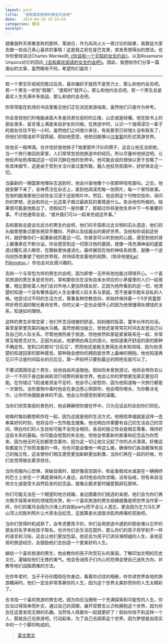 ```yaml
---
layout: post
title:  "去和喜欢旅游的男生约会吧"
date:   2014-04-10 15:14:54
categories: 翻译
excerpt: 
---
```


就像我昨天郑重宣称的那样，莱纳日，作为风风火火一周讨论的结果，我敦促大家去做一些自己真心喜欢的事情！这是我之前在星巴克里，突发奇想得出的想法。也许你曾经读过Charles Warnke的[《你该和一个无知的女生约会》](http://thoughtcatalog.com/charles-warnke/2011/01/dont-date-a-girl-who-reads/)，以及Rosemarie Urquico对它的回应[《去和喜欢阅读的女生约会吧》](http://thoughtcatalog.com/charles-warnke/2011/01/dont-date-a-girl-who-reads/)。因此，我想给你们分享一篇类似的文章，虽然略有不同，希望你们喜欢！

------

若一个男生珍视阅历胜过玩具，喜欢编织手链而不是劳力士，那么和他约会去吧。若一个男生一听到“假期”、“度假村”就开心，那么和他约会去吧。若一个男生总是喜欢人生充满许多挑战，那么和他约会去吧。

你常常能在机场的书店里看见他们正在浏览旅游指南，虽然他们只是作为参考。

你会发现他们的电脑桌面大多是风景壮丽的的丘陵，山峦或是经幡。他在脸书上的朋友很多，留言墙上满是来自驴友的问候。在旅途中时，认识一个值得深交一辈子的朋友往往不到一小时。虽然他们之间很少来往，有些甚至已经很久没有联系了，但他们的情谊却不容质疑，假如他愿意，他依旧能够以[沙发客](https://www.couchsurfing.org/)的形式周游世界。

给他买一瓶啤酒。也许恰好是他格子T恤里那件汗衫的牌子，这会让他无法拒绝。当一个旅行者回到家里，人们常常忽视他旅途中的经历。所以尽量听他倾述吧。让他绘声绘色得描述这一切并沉醉在他的世界中。他可能会说的很快以至于忽略了一些具体细节，这是由于受到关注兴奋过度所致。融入他狂热氛围中，好好体会这一切。

当最新的一期国家地理杂志送到时，他会兴奋地像个小孩那样吱吱直叫。之后，他就安静下来了，全神贯注在杂志上，直到他阅读完每一张照片，每一个冒险故事。在他的脑海里他已经完全沉浸于这些照片中。然后，他会把这个刊物交给你，询问你的梦想，还会和你比一比这辈子做过最疯狂的事情是什么。告诉他你所做的。结果很可能是他胜出了，但假如万一是你赢了，那超过你将是他生命中下一件重要的事。不过他通常会说，“或许我们可以一起来完成这件事。”

去和那些总是谈论远方的男生约会吧，他们的手探索过古文明的石头遗迹，他们的头脑里想象过那些用双手雕刻、开辟以及绘画出的美好世界。当他和你说起这些时，就好像你们一起重新经历着这一切。你甚至可以听到他的心跳，感受到他的肾上腺激素在不断分泌。你会感受到这一切穿过他的基因，就像一场充满神谕的盛宴透过瞳孔进入眼帘，在静脉里快速消化，最终展现在他的神经系统里，就像一个逆向创伤改重塑了他的世界观，并持续改变着他的视野。（除非他是[Karl Pilkington](http://en.wikipedia.org/wiki/Karl_Pilkington)。）你也会对此感兴趣的。 

去和一个与背包为伴的男生约会吧，因为即使一无所有他也能过得很开心。一个喜欢旅游的男生多是贫穷的，常和那些住在没有自来水供应的小茅屋里的人们一起用餐，相比那些富人他们会对外地人更加热情友好。正因为他所看到的这一切，他清楚的知道一个没有奢侈品的人生会重视人际关系与家庭，而不是豪华跑车自私的人格。他尝试过不同的生活方式，尊重各种宗教信仰，却始终保持着一个5岁孩童那样好奇饥渴的眼光看待世界。你的父亲一定也会很开心的因为他很懂得处理钱的关系，知道如何理财。

这样的男生非常恋家；他们怀念羽绒被的舒适，妈妈做的饭菜，童年伙伴的对话，甚至是家里完美的抽水马桶。虽然他相当独立，但他还是常常花时间去反思自己以及自己的人际关系。尽管他很热衷于旅游，但他依然和家庭紧紧联系在一起，并常常互相思念对方。正因为如此，他更明白再见的涵义。他知道离开舒适的家的那种不确定性，登机口的那句“日后见”，然而他还是能无畏得走进未知领域，因为他清楚的知道回家的那种感觉。那种我会想你的拥抱是世界上最棒的拥抱。他也知道再见只不过是时间延长的日后见，第一声招呼只要到最近的网吧去就可以了。 

不要试图困住这个男生，给他自由并追随他。假如你未曾旅游过，他将会带你去认识一个不同于身边新闻和流行视野的崭新世界。他会让你的梦想更加真实更加可能。在你错过飞机或者资金不足时，他会尽心安慰你，因为他知道每一次旅行都是一次冒险。当你食物中毒时他会在身边悉心照顾你，他会喂你喝水，为你敷冰毛巾，让你尽快摆脱身体的不适。他会让你感受到家的温暖。

当你们欣赏美丽的景色时，他会静静把你搂在怀中，只为见证此时此刻你们同在。

他每时每刻都想和你在一起，因为这就是他的生活方式。他相信幸福就是这样一连串美好的时刻，他将会尽一生所能去搜集。他也明白你需要有自己的生活自己的空间，明白你们的人生目标可能不会完全相同，各自的独立性会是相互尊重，保持好这段关系的基础。你可能会短暂的失去他，但他会带着新的故事和纪念品为你而来，因为他无时无刻都思念着你，因为这一切让他又记起了你的点点滴滴，好像这些都是为了你而准备的一样。你也可能会像他一样这么做。确保你们各自都保有自己的独立性，这会使你们相互感觉更加新鲜更加刺激，当你们再在一起的时候，你们会觉得彼此更添信任。

当你克服内心恐惧，突破自我时，就好像高空跳伞，和鲨鱼吸戏水或是在一辆拥挤的巴士上坐在一个满是臭味的人身边，此时他会向你求婚。没有钻戒，但有来自当地文化或是受大自然启发的纪念品，就像企鹅求爱时偏爱鹅卵石那样。

你们可能无法在一个期望的地方结婚，身边围着你们挑选的亲朋，他们会为你们再次携手探索未知的领域而庆贺。和一个喜欢旅游的男生结婚就像是把世界当作家一样。你们的蜜月会因为沙滩上的自助party而不会让人遗忘，更会因为乞力马扎罗山顶上的胜利照片让大家永远纪念，这就算是长途跋涉肌肉疼痛的奖励吧。

当你们觉得时机成熟了，会考虑要孩子的，你们会用旅途中遇到的那些难以忘怀的朋友的名字来给孩子取名。也许你们会生活在国外，那么你们的孩子将学到不一样的语言和习俗，这会让他们更加包容。他还会为孩子们讲诉海明威的人生，圣地亚哥的旅途经历，会鼓励他们去创造一个更美好的人生。

嫁给一个喜欢旅游的男生，他会教你的孩子欣赏石头的美丽，了解印加文明的历史文化，灌输给他们无畏的勇气。他会告诫孩子们内心的恐惧会使自己迷失方向，并教导他们战胜困难的方法。

在你年老时，当子子孙孙围绕在你身边，看着你过往的相册，听你讲世界各地的旅游趣闻时，他们一定会非常羡慕你的人生，因为这个世界太美妙而你的人生太精彩了。

去寻找一个喜欢旅游的男生吧，因为你应当拥有一个充满探索和可能性的人生。你应当过得简单而朴实，通过自己的双眼，展开双臂去认识和拥抱这个世界。因为你会在这里发现无限的乐趣。当然有人陪着你一起就更好了！假如你找不到这样一个人，那就自己去旅游吧。行动起来，为了自己去探索这个世界，因为梦想是由现实中的一个个脚印构成的。

> [英文原文](http://wherearemyheels.com/2012/05/12/date-a-boy-whos-travelled/)